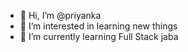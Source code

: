 - 👋 Hi, I’m @priyanka
- 👀 I’m interested in learning new things
- 🌱 I’m currently learning Full Stack jaba

<!---
priyanka-2603/priyanka-2603 is a ✨ special ✨ repository because its `README.md` (this file) appears on your GitHub profile.
You can click the Preview link to take a look at your changes.
--->
